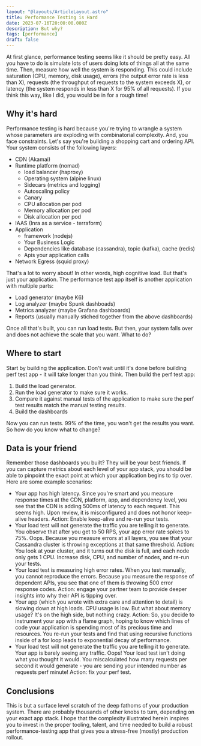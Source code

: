 ```yaml
---
layout: "@layouts/ArticleLayout.astro"
title: Performance Testing is Hard
date: 2023-07-16T20:00:00.000Z
description: But why?
tags: [performance]
draft: false
---
```


At first glance, performance testing seems like it should be pretty easy. All you have to do is simulate lots of users doing lots of things all at the same time. Then, measure how well the system is responding. This could include saturation (CPU, memory, disk usage), errors (the output error rate is less than X), requests (the throughput of requests to the system exceeds X), or latency (the system responds in less than X for 95% of all requests). If you think this way, like I did, you would be in for a rough time!

## Why it's hard

Performance testing is hard because you're trying to wrangle a system whose parameters are exploding with combinatorial complexity. And, you face constraints. Let's say you're building a shopping cart and ordering API. Your system consists of the following layers:

* CDN (Akamai)
* Runtime platform (nomad)
  * load balancer (haproxy)
  * Operating system (alpine linux)
  * Sidecars (metrics and logging)
  * Autoscaling policy
  * Canary
  * CPU allocation per pod
  * Memory allocation per pod
  * Disk allocation per pod
* IAAS (Inra as a service - terraform)
* Application
  * framework (nodejs)
  * Your Business Logic
  * Dependencies like database (cassandra), topic (kafka), cache (redis)
  * Apis your application calls
* Network Egress (squid proxy)

That's a lot to worry about! In other words, high cognitive load. But that's just your application. The performance test app itself is another application with multiple parts:

* Load generator (maybe K6)
* Log analyzer (maybe Spunk dashboads)
* Metrics analyzer (maybe Grafana dashboards)
* Reports (usually manually stiched together from the above dashboards)

Once all that's built, you can run load tests. But then, your system falls over and does not achieve the scale that you want. What to do?

## Where to start

Start by building the application. Don't wait until it's done before building perf test app - it will take longer than you think. Then build the perf test app:

1. Build the load generator.
1. Run the load generator to make sure it works.
1. Compare it against manual tests of the application to make sure the perf test results match the manual testing results.
1. Build the dashboards

Now you can run tests. 99% of the time, you won't get the results you want. So how do you know what to change?

## Data is your friend

Remember those dashboards you built? They will be your best friends. If you can capture metrics about each level of your app stack, you should be able to pinpoint the exact point at which your application begins to tip over. Here are some example scenarios:

* Your app has high latency. Since you're smart and you measure response times at the CDN, platform, app, and dependency level, you see that the CDN is adding 500ms of latency to each request. This seems high. Upon review, it is misconfigured and does not honor keep-alive headers. Action: Enable keep-alive and re-run your tests.
* Your load test will not generate the traffic you are telling it to generate. You observe that after you get to 50 RPS, your app error rate spikes to 75%. Oops. Because you measure errors at all layers, you see that your Cassandra cluster is throwing exceptions at that same threshold. Action: You look at your cluster, and it turns out the disk is full, and each node only gets 1 CPU. Increase disk, CPU, and number of nodes, and re-run your tests.
* Your load test is measuring high error rates. When you test manually, you cannot reproduce the errors. Because you measure the response of dependent APIs, you see that one of them is throwing 500 error response codes. Action: engage your partner team to provide deeper insights into why their API is tipping over.
* Your app (which you wrote with extra care and attention to detail) is slowing down at high loads. CPU usage is low. But what about memory usage? It's on the high side, but nothing crazy. Action: So, you decide to instrument your app with a flame graph, hoping to know which lines of code your application is spending most of its precious time and resources. You re-run your tests and find that using recursive functions inside of a for loop leads to exponential decay of performance.
* Your load test will not generate the traffic you are telling it to generate. Your app is barely seeing any traffic. Oops! Your load test isn't doing what you thought it would. You miscalculated how many requests per second it would generate - you are sending your intended number as requests perf minute! Action: fix your perf test.

## Conclusions

This is but a surface level scratch of the deep fathoms of your production system. There are probably thousands of other knobs to turn, depending on your exact app stack. I hope that the complexity illustrated herein inspires you to invest in the proper tooling, talent, and time needed to build a robust performance-testing app that gives you a stress-free (mostly) production rollout.
